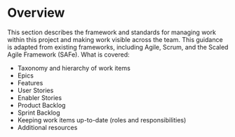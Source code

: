 # Overview
This section describes the framework and standards for managing work within this project and making work visible across the team.  This guidance is adapted from existing frameworks, including Agile, Scrum, and the Scaled Agile Framework (SAFe).  What is covered:
- Taxonomy and hierarchy of work items
- Epics
- Features
- User Stories
- Enabler Stories
- Product Backlog
- Sprint Backlog
- Keeping work items up-to-date (roles and responsibilities)
- Additional resources